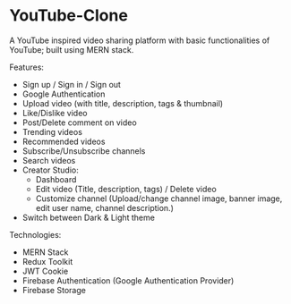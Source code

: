 # YouTube-Clone

A YouTube inspired video sharing platform with basic functionalities of YouTube; built using MERN stack.

Features:
- Sign up / Sign in / Sign out
- Google Authentication 
- Upload video (with title, description, tags & thumbnail)
- Like/Dislike video
- Post/Delete comment on video
- Trending videos
- Recommended videos
- Subscribe/Unsubscribe channels
- Search videos
- Creator Studio:
	- Dashboard
	- Edit video (Title, description, tags) / Delete video
	- Customize channel (Upload/change channel image, banner image, edit user name, channel description.)
- Switch between Dark & Light theme

Technologies:
- MERN Stack
- Redux Toolkit
- JWT Cookie
- Firebase Authentication (Google Authentication Provider)
- Firebase Storage
